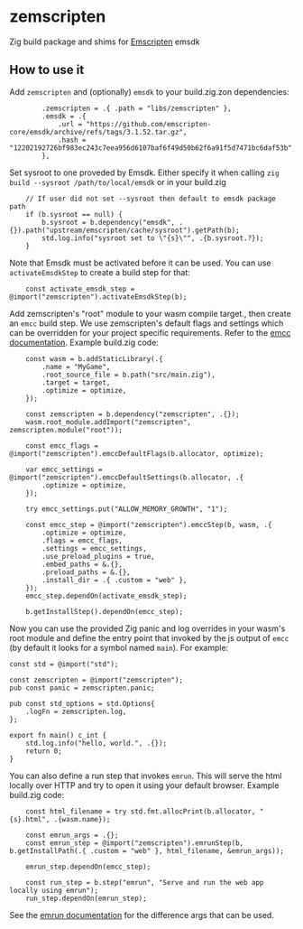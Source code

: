 # zemscripten
Zig build package and shims for [Emscripten](https://emscripten.org) emsdk

## How to use it

Add `zemscripten` and (optionally) `emsdk` to your build.zig.zon dependencies:
```zig
        .zemscripten = .{ .path = "libs/zemscripten" },
        .emsdk = .{
            .url = "https://github.com/emscripten-core/emsdk/archive/refs/tags/3.1.52.tar.gz",
            .hash = "12202192726bf983ec243c7eea956d6107baf6f49d50b62f6a91f5d7471bc6daf53b",
        },
```

Set sysroot to one proveded by Emsdk. Either specify it when calling `zig build --sysroot /path/to/local/emsdk` or in your build.zig
```zig
    // If user did not set --sysroot then default to emsdk package path
    if (b.sysroot == null) {
        b.sysroot = b.dependency("emsdk", .{}).path("upstream/emscripten/cache/sysroot").getPath(b);
        std.log.info("sysroot set to \"{s}\"", .{b.sysroot.?});
    }
```

Note that Emsdk must be activated before it can be used. You can use `activateEmsdkStep` to create a build step for that:
```zig
    const activate_emsdk_step = @import("zemscripten").activateEmsdkStep(b);
```

Add zemscripten's "root" module to your wasm compile target., then create an `emcc` build step. We use zemscripten's default flags and settings which can be overridden for your project specific requirements. Refer to the [emcc documentation](https://emscripten.org/docs/tools_reference/emcc.html). Example build.zig code:
```zig
    const wasm = b.addStaticLibrary(.{
        .name = "MyGame",
        .root_source_file = b.path("src/main.zig"),
        .target = target,
        .optimize = optimize,
    });

    const zemscripten = b.dependency("zemscripten", .{});
    wasm.root_module.addImport("zemscripten", zemscripten.module("root"));

    const emcc_flags = @import("zemscripten").emccDefaultFlags(b.allocator, optimize);
    
    var emcc_settings = @import("zemscripten").emccDefaultSettings(b.allocator, .{
        .optimize = optimize,
    });

    try emcc_settings.put("ALLOW_MEMORY_GROWTH", "1");

    const emcc_step = @import("zemscripten").emccStep(b, wasm, .{
        .optimize = optimize,
        .flags = emcc_flags,
        .settings = emcc_settings,
        .use_preload_plugins = true,
        .embed_paths = &.{},
        .preload_paths = &.{},
        .install_dir = .{ .custom = "web" },
    });
    emcc_step.dependOn(activate_emsdk_step);

    b.getInstallStep().dependOn(emcc_step);
```

Now you can use the provided Zig panic and log overrides in your wasm's root module and define the entry point that invoked by the js output of `emcc` (by default it looks for a symbol named `main`). For example:
```zig
const std = @import("std");

const zemscripten = @import("zemscripten");
pub const panic = zemscripten.panic;

pub const std_options = std.Options{
    .logFn = zemscripten.log,
};

export fn main() c_int {
    std.log.info("hello, world.", .{});
    return 0;
}
```

You can also define a run step that invokes `emrun`. This will serve the html locally over HTTP and try to open it using your default browser. Example build.zig code:
```zig
    const html_filename = try std.fmt.allocPrint(b.allocator, "{s}.html", .{wasm.name});

    const emrun_args = .{};
    const emrun_step = @import("zemscripten").emrunStep(b, b.getInstallPath(.{ .custom = "web" }, html_filename, &emrun_args));

    emrun_step.dependOn(emcc_step);

    const run_step = b.step("emrun", "Serve and run the web app locally using emrun");
    run_step.dependOn(emrun_step);
```
See the [emrun documentation](https://emscripten.org/docs/compiling/Running-html-files-with-emrun.html) for the difference args that can be used.
